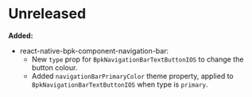 # Unreleased

**Added:**

- react-native-bpk-component-navigation-bar:
  - New `type` prop for `BpkNavigationBarTextButtonIOS` to change the button colour.
  - Added `navigationBarPrimaryColor` theme property, applied to `BpkNavigationBarTextButtonIOS` when type is `primary`.
